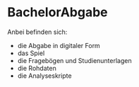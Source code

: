 # BachelorAbgabe

Anbei befinden sich:
- die Abgabe in digitaler Form
- das Spiel
- die Fragebögen und Studienunterlagen
- die Rohdaten
- die Analyseskripte
